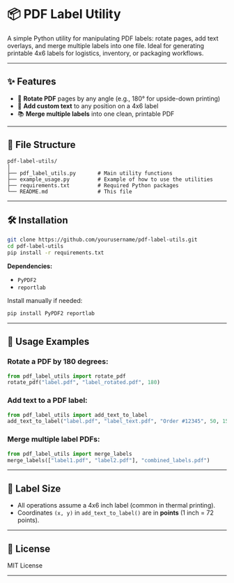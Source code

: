 # 📦 PDF Label Utility

A simple Python utility for manipulating PDF labels: rotate pages, add text overlays, and merge multiple labels into one file. Ideal for generating printable 4x6 labels for logistics, inventory, or packaging workflows.

---

## ✨ Features

- 🔄 **Rotate PDF** pages by any angle (e.g., 180° for upside-down printing)
- 📝 **Add custom text** to any position on a 4x6 label
- 📚 **Merge multiple labels** into one clean, printable PDF

---

## 📂 File Structure

```
pdf-label-utils/
│
├── pdf_label_utils.py       # Main utility functions
├── example_usage.py         # Example of how to use the utilities
├── requirements.txt         # Required Python packages
└── README.md                # This file
```

---

## 🛠️ Installation

```bash
git clone https://github.com/yourusername/pdf-label-utils.git
cd pdf-label-utils
pip install -r requirements.txt
```

**Dependencies:**
- `PyPDF2`
- `reportlab`

Install manually if needed:

```bash
pip install PyPDF2 reportlab
```

---

## 🚀 Usage Examples

### Rotate a PDF by 180 degrees:
```python
from pdf_label_utils import rotate_pdf
rotate_pdf("label.pdf", "label_rotated.pdf", 180)
```

### Add text to a PDF label:
```python
from pdf_label_utils import add_text_to_label
add_text_to_label("label.pdf", "label_text.pdf", "Order #12345", 50, 150)
```

### Merge multiple label PDFs:
```python
from pdf_label_utils import merge_labels
merge_labels(["label1.pdf", "label2.pdf"], "combined_labels.pdf")
```

---

## 📏 Label Size

- All operations assume a 4x6 inch label (common in thermal printing).
- Coordinates `(x, y)` in `add_text_to_label()` are in **points** (1 inch = 72 points).

---


## 📄 License

MIT License

---
